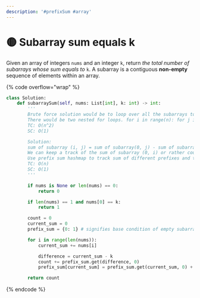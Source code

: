 ```yaml
---
description: '#prefixSum #array'
---
```


# 🟡 Subarray sum equals k

Given an array of integers `nums` and an integer `k`, return _the total number of subarrays whose sum equals to_ `k`. A subarray is a contiguous **non-empty** sequence of elements within an array.

{% code overflow="wrap" %}
```python
class Solution:
    def subarraySum(self, nums: List[int], k: int) -> int:
        '''
        Brute force solution would be to loop over all the subarrays to get their sum and check if it is equal to k
        There would be two nested for loops. for i in range(n): for j in range(i, n)
        TC: O(n^2)
        SC: O(1)

        Solution: 
        sum of subarray (i, j) = sum of subarray(0, j) - sum of subarray(0, i)
        We can keep a track of the sum of subarray (0, i) or rather count of the unique sums. This is because the presence of negative numbers can cause multiple subarrays have the same sum
        Use prefix sum hashmap to track sum of different prefixes and their count
        TC: O(n)
        SC: O(1)
        '''

        if nums is None or len(nums) == 0:
            return 0

        if len(nums) == 1 and nums[0] == k:
            return 1

        count = 0
        current_sum = 0
        prefix_sum = {0: 1} # signifies base condition of empty subarray having the sum of 0

        for i in range(len(nums)):
            current_sum += nums[i]

            difference = current_sum - k
            count += prefix_sum.get(difference, 0)
            prefix_sum[current_sum] = prefix_sum.get(current_sum, 0) + 1

        return count
```
{% endcode %}
